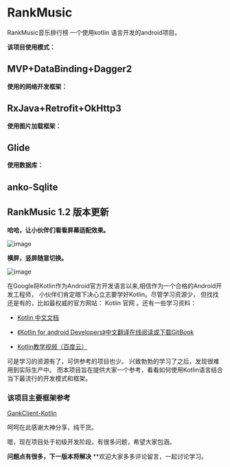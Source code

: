 # RankMusic
RankMusic音乐排行榜 一个使用kotlin 语言开发的android项目。

**该项目使用模式：**

## MVP+DataBinding+Dagger2

**使用的网络开发框架：**

## RxJava+Retrofit+OkHttp3
 
**使用图片加载框架：**

## Glide

 **使用数据库：**

## anko-Sqlite

## RankMusic 1.2 版本更新

**哈哈，让小伙伴们看看屏幕适配效果。**  

![image](https://github.com/Callanna/RankMusic/blob/master/art/demo1.gif)  

 
**横屏，竖屏随意切换。**  

![image](https://github.com/Callanna/RankMusic/blob/master/art/demo1.gif)  

在Google将Kotlin作为Android官方开发语言以来,相信作为一个合格的Android开发工程师，
小伙伴们肯定暗下决心立志要学好Kotlin。尽管学习资源少，
但找找还是有的，比如最权威的官方网站： Kotlin 官网 。还有一些学习资料：

* [Kotlin 中文文档](https://link.juejin.im/?target=https%3A%2F%2Fkotlinlang.org%2F)

* [《Kotlin for android Developers》中文翻译在线阅读或下载GitBook](https://www.gitbook.com/book/wangjiegulu/kotlin-for-android-developers-zh/details)

* [Kotlin教学视频（百度云）](http://pan.baidu.com/s/1nvGYAfB)

可是学习的资源有了，可供参考的项目也少。 兴致勃勃的学习了之后，发现很难用到实际生产中。
而本项目旨在提供大家一个参考，看看如何使用Kotlin语言结合当下最流行的开发模式和框架。

### 该项目主要框架参考
[GankClient-Kotlin](https://github.com/githubwing/GankClient-Kotlin)  
 
呵呵在此感谢大神分享，纯干货。  


嗯，现在项目处于初级开发阶段，有很多问题，希望大家包涵。  
**<O-O>**  

**问题点有很多，下一版本将解决**
**欢迎大家多多评论留言，一起讨论学习。
